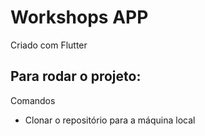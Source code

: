 # Workshops APP

Criado com Flutter

## Para rodar o projeto:

Comandos

- Clonar o repositório para a máquina local
